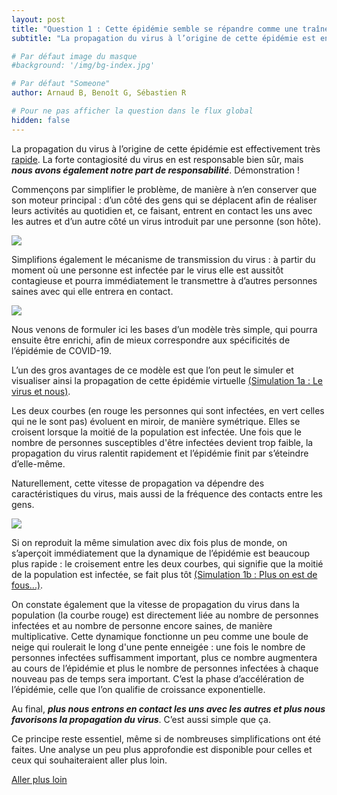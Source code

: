 ```yaml
---
layout: post
title: "Question 1 : Cette épidémie semble se répandre comme une traînée de poudre. Pourquoi ?"
subtitle: "La propagation du virus à l’origine de cette épidémie est en effet très rapide. La forte contagiosité du virus en est responsable bien sûr, mais nous avons également notre part de responsabilité. Démonstration !"

# Par défaut image du masque
#background: '/img/bg-index.jpg'

# Par défaut "Someone"
author: Arnaud B, Benoît G, Sébastien R

# Pour ne pas afficher la question dans le flux global
hidden: false
---
```


La propagation du virus à l’origine de cette épidémie est effectivement très [rapide](https://www.lemonde.fr/les-decodeurs/article/2020/03/16/coronavirus-en-france-le-bilan-actualise-et-la-carte-des-contaminations_6033283_4355770.html). La forte contagiosité du virus en est responsable bien sûr, mais ***nous avons également notre part de responsabilité***. Démonstration !

Commençons par simplifier le problème, de manière à n’en conserver que son moteur principal : d’un côté des gens qui se déplacent afin de réaliser leurs activités au quotidien et, ce faisant, entrent en contact les uns avec les autres et d’un autre côté un virus introduit par une personne (son hôte).

<img src="{{ '/img/posts/Q1_1.jpg' | prepend: site.baseurl | replace: '//', '/' }}" class="full-size">


Simplifions également le mécanisme de transmission du virus : à partir du moment où une personne est infectée par le virus elle est aussitôt contagieuse et pourra immédiatement le transmettre à d’autres personnes saines avec qui elle entrera en contact.

<img src="{{ '/img/posts/Q1_2.jpg' | prepend: site.baseurl | replace: '//', '/' }}" class="half-size">

Nous venons de formuler ici les bases d’un modèle très simple, qui pourra ensuite être enrichi, afin de mieux correspondre aux spécificités de l’épidémie de COVID-19.

L’un des gros avantages de ce modèle est que l’on peut le simuler et visualiser ainsi la propagation de cette épidémie virtuelle [(Simulation 1a : Le virus et nous)](/simulations/CoVprehension.html).

<div id="particles-js-Q1A"></div>

Les deux courbes (en rouge les personnes qui sont infectées, en vert celles qui ne le sont pas) évoluent en miroir, de manière symétrique. Elles se croisent lorsque la moitié de la population est infectée. Une fois que le nombre de personnes susceptibles d'être infectées devient trop faible, la propagation du virus ralentit rapidement et l’épidémie finit par s’éteindre d’elle-même.

Naturellement, cette vitesse de propagation va dépendre des caractéristiques du virus, mais aussi de la fréquence des contacts entre les gens. 

<img src="{{ '/img/posts/Q1_3.jpg' | prepend: site.baseurl | replace: '//', '/' }}" class="half-size">

Si on reproduit la même simulation avec dix fois plus de monde, on s’aperçoit immédiatement que la dynamique de l’épidémie est beaucoup plus rapide : le croisement entre les deux courbes, qui signifie que la moitié de la population est infectée, se fait plus tôt [(Simulation 1b : Plus on est de fous...)](/simulations/CoVprehension.html).

<div id="particles-js-Q1B"></div>

On constate également que la vitesse de propagation du virus dans la population (la courbe rouge) est directement liée au nombre de personnes infectées et au nombre de personne encore saines, de manière multiplicative. Cette dynamique fonctionne un peu comme une boule de neige qui roulerait le long d'une pente enneigée : une fois le nombre de personnes infectées suffisamment important, plus ce nombre augmentera au cours de l’épidémie et plus le nombre de personnes infectées à chaque nouveau pas de temps sera important. C’est la phase d’accélération de l’épidémie, celle que l’on qualifie de croissance exponentielle.

Au final, ***plus nous entrons en contact les uns avec les autres et plus nous favorisons la propagation du virus***. C’est aussi simple que ça.

Ce principe reste essentiel, même si de nombreuses simplifications ont été faites. Une analyse un peu plus approfondie est disponible pour celles et ceux qui souhaiteraient aller plus loin.

<a href="{% post_url 2020-03-26-q1-1 %}" class="btn btn-primary">Aller plus loin</a>
